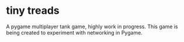 # tiny treads
 A pygame multiplayer tank game, highly work in progress. This game is being created to experiment with networking in Pygame.
